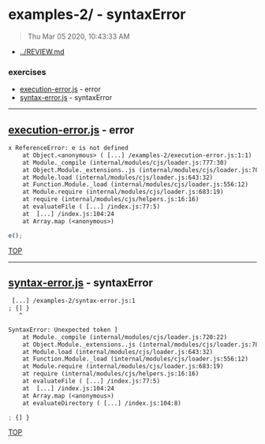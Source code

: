 # examples-2/ - syntaxError

> Thu Mar 05 2020, 10:43:33 AM

* [../REVIEW.md](../REVIEW.md)

### exercises

* [execution-error.js](#execution-errorjs---error) - error
* [syntax-error.js](#syntax-errorjs---syntaxError) - syntaxError

---

## [execution-error.js](./execution-error.js) - error

```txt
x ReferenceError: e is not defined
    at Object.<anonymous> ( [...] /examples-2/execution-error.js:1:1)
    at Module._compile (internal/modules/cjs/loader.js:777:30)
    at Object.Module._extensions..js (internal/modules/cjs/loader.js:788:10)
    at Module.load (internal/modules/cjs/loader.js:643:32)
    at Function.Module._load (internal/modules/cjs/loader.js:556:12)
    at Module.require (internal/modules/cjs/loader.js:683:19)
    at require (internal/modules/cjs/helpers.js:16:16)
    at evaluateFile ( [...] /index.js:77:5)
    at  [...] /index.js:104:24
    at Array.map (<anonymous>)
```

```js
e();

```

[TOP](#readme)

---

## [syntax-error.js](./syntax-error.js) - syntaxError

```txt
 [...] /examples-2/syntax-error.js:1
; {] }
   ^

SyntaxError: Unexpected token ]
    at Module._compile (internal/modules/cjs/loader.js:720:22)
    at Object.Module._extensions..js (internal/modules/cjs/loader.js:788:10)
    at Module.load (internal/modules/cjs/loader.js:643:32)
    at Function.Module._load (internal/modules/cjs/loader.js:556:12)
    at Module.require (internal/modules/cjs/loader.js:683:19)
    at require (internal/modules/cjs/helpers.js:16:16)
    at evaluateFile ( [...] /index.js:77:5)
    at  [...] /index.js:104:24
    at Array.map (<anonymous>)
    at evaluateDirectory ( [...] /index.js:104:8)
```

```js
; {] }

```

[TOP](#readme)

